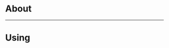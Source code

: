 # About
________________________________________________________________________________

# Using


